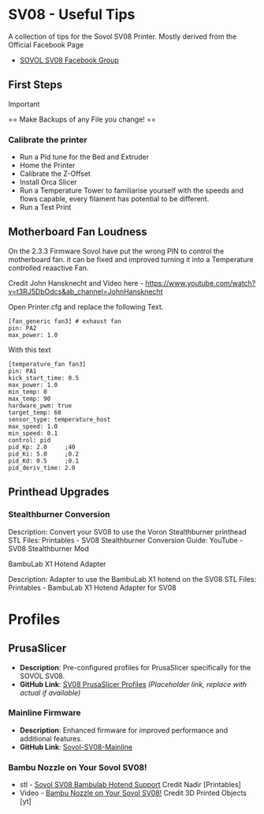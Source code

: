 # SV08 - Useful Tips
A collection of tips for the Sovol SV08 Printer.
Mostly derived from the Official Facebook Page 
-  [SOVOL SV08 Facebook Group](https://www.facebook.com/groups/sovol.sv08) 

## First Steps

> [!IMPORTANT]
> == Make Backups of any File you change! ==

### Calibrate the printer
- Run a Pid tune for the Bed and Extruder
- Home the Printer
- Calibrate the Z-Offset
- Install Orca Slicer
- Run a Temperature Tower to familiarise yourself with the speeds and flows capable, every filament has potential to be different.
- Run a Test Print

## Motherboard Fan Loudness
On the 2.3.3 Firmware Sovol have put the wrong PIN to control the motherboard fan. 
it can be fixed and improved turning it into a Temperature controlled reaactive Fan.

Credit John Hansknecht and Video here - https://www.youtube.com/watch?v=t3RJ5DbOdcs&ab_channel=JohnHansknecht

Open Printer.cfg and replace the following Text.
```
[fan_generic fan3] # exhaust fan
pin: PA2
max_power: 1.0
```

With this text

```
[temperature_fan fan3]
pin: PA1
kick_start_time: 0.5
max_power: 1.0
min_temp: 0
max_temp: 90
hardware_pwm: true
target_temp: 60
sensor_type: temperature_host
max_speed: 1.0
min_speed: 0.1
control: pid
pid_Kp: 2.0     ;40
pid_Ki: 5.0     ;0.2
pid_Kd: 0.5     ;0.1
pid_deriv_time: 2.0
```


## Printhead Upgrades
### Stealthburner Conversion

Description: Convert your SV08 to use the Voron Stealthburner printhead
STL Files: Printables - SV08 Stealthburner Conversion
Guide: YouTube - SV08 Stealthburner Mod

BambuLab X1 Hotend Adapter

Description: Adapter to use the BambuLab X1 hotend on the SV08
STL Files: Printables - BambuLab X1 Hotend Adapter for SV08


# Profiles
## PrusaSlicer
- **Description**: Pre-configured profiles for PrusaSlicer specifically for the SOVOL SV08.
- **GitHub Link**: [SV08 PrusaSlicer Profiles](https://github.com/user/SV08-PrusaSlicer-Profiles) *(Placeholder link, replace with actual if available)*


### Mainline Firmware
- **Description**: Enhanced firmware for improved performance and additional features.
- **GitHub Link**: [Sovol-SV08-Mainline](https://github.com/Rappetor/Sovol-SV08-Mainline)

  
### Bambu Nozzle on Your Sovol SV08!

- stl - [Sovol SV08 Bambulab Hotend Support](https://www.printables.com/model/942453-sovol-sv08-bambulab-hotend-support)
Credit Nadir [Printables]
- Video - [Bambu Nozzle on Your Sovol SV08!](https://www.youtube.com/watch?v=mqC7Y-PyLHw&ab_channel=3DPrintedObjects)
Credit 3D Printed Objects [yt]
